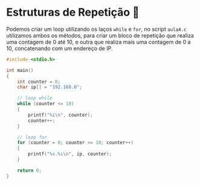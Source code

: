 # Estruturas de Repetição 🎀

Podemos criar um loop utilizando os laços `while` e `for`, no script `aula4.c` utilizamos ambos os métodos, para criar um bloco de repetição que realiza uma contagem de 0 até 10, e outra que realiza mais uma contagem de 0 a 10, concatenando com um endereço de IP.

```c
#include <stdio.h>

int main()
{
    int counter = 0;
    char ip[] = "192.168.0";

    // loop while
    while (counter <= 10)
    {
        printf("%i\n", counter);
        counter++;
    }

    // loop for
    for (counter = 0; counter <= 10; counter++)
    {
        printf("%s.%i\n", ip, counter);
    }

    return 0;
}
```
